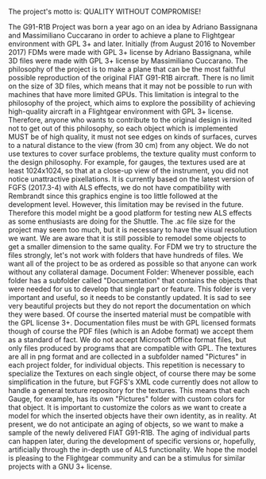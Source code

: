 The project's motto is: QUALITY WITHOUT COMPROMISE!

The G91-R1B Project was born a year ago on an idea by Adriano Bassignana and Massimiliano Cuccarano in order to achieve a plane to Flightgear environment with GPL 3+ and later.
Initially (from August 2016 to November 2017) FDMs were made with GPL 3+ license by Adriano Bassignana, while 3D files were made with GPL 3+ license by Massimiliano Cuccarano.
The philosophy of the project is to make a plane that can be the most faithful possible reproduction of the original FIAT G91-R1B aircraft.
There is no limit on the size of 3D files, which means that it may not be possible to run with machines that have more limited GPUs. This limitation is integral to the philosophy of the project, which aims to explore the possibility of achieving high-quality aircraft in a Flightgear environment with GPL 3+ license.
Therefore, anyone who wants to contribute to the original design is invited not to get out of this philosophy, so each object which is implemented MUST be of high quality, it must not see edges on kinds of surfaces, curves to a natural distance to the view (from 30 cm) from any object.
We do not use textures to cover surface problems, the texture quality must conform to the design philosophy. For example, for gauges, the textures used are at least 1024x1024, so that at a close-up view of the instrument, you did not notice unattractive pixellations.
It is currently based on the latest version of FGFS (2017.3-4) with ALS effects, we do not have compatibility with Rembrandt since this graphics engine is too little followed at the development level. However, this limitation may be revised in the future. Therefore this model might be a good platform for testing new ALS effects as some enthusiasts are doing for the Shuttle.
The .ac file size for the project may seem too much, but it is necessary to have the visual resolution we want. We are aware that it is still possible to remodel some objects to get a smaller dimension to the same quality.
For FDM we try to structure the files strongly, let's not work with folders that have hundreds of files. We want all of the project to be as ordered as possible so that anyone can work without any collateral damage.
Document Folder: Whenever possible, each folder has a subfolder called "Documentation" that contains the objects that were needed for us to develop that single part or feature. This folder is very important and useful, so it needs to be constantly updated. It is sad to see very beautiful projects but they do not report the documentation on which they were based. Of course the inserted material must be compatible with the GPL license 3+. Documentation files must be with GPL licensed formats though of course the PDF files (which is an Adobe format) we accept them as a standard of fact. We do not accept Microsoft Office format files, but only files produced by programs that are compatible with GPL.
The textures are all in png format and are collected in a subfolder named "Pictures" in each project folder, for individual objects. This repetition is necessary to specialize the Textures on each single object, of course there may be some simplification in the future, but FGFS's XML code currently does not allow to handle a general texture repository for the textures. This means that each Gauge, for example, has its own "Pictures" folder with custom colors for that object. It is important to customize the colors as we want to create a model for which the inserted objects have their own identity, as in reality.
At present, we do not anticipate an aging of objects, so we want to make a sample of the newly delivered FIAT G91-R1B.
The aging of individual parts can happen later, during the development of specific versions or, hopefully, artificially through the in-depth use of ALS functionality.
We hope the model is pleasing to the Flightgear community and can be a stimulus for similar projects with a GNU 3+ license.
